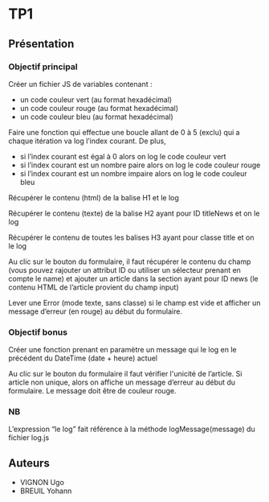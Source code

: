 # TP1

## Présentation 

### Objectif principal

Créer un fichier JS de variables contenant :
* un code couleur vert (au format hexadécimal)
* un code couleur rouge (au format hexadécimal)
* un code couleur bleu (au format hexadécimal)

Faire une fonction qui effectue une boucle allant de 0 à 5 (exclu) qui a chaque itération va log l’index courant. De plus,

* si l’index courant est égal à 0 alors on log le code couleur vert
* si l’index courant est un nombre paire alors on log le code couleur rouge
* si l’index courant est un nombre impaire alors on log le code couleur bleu

Récupérer le contenu (html) de la balise H1 et le log

Récupérer le contenu (texte) de la balise H2 ayant pour ID titleNews et on le log

Récupérer le contenu de toutes les balises H3 ayant pour classe title et on le log

Au clic sur le bouton du formulaire, il faut récupérer le contenu du champ (vous pouvez rajouter un attribut ID ou utiliser un sélecteur prenant en compte le name) et ajouter un article dans la section ayant pour ID news (le contenu HTML de l’article provient du champ input)

Lever une Error (mode texte, sans classe) si le champ est vide et afficher un message d’erreur (en rouge) au début du formulaire.

### Objectif bonus

Créer une fonction prenant en paramètre un message qui le log en le précédent du DateTime (date + heure) actuel

Au clic sur le bouton du formulaire il faut vérifier l'unicité de l’article. Si article non unique, alors on affiche un message d’erreur au début du formulaire. Le message doit être de couleur rouge.

### NB

L’expression “le log” fait référence à la méthode logMessage(message) du fichier log.js

## Auteurs 

* VIGNON Ugo
* BREUIL Yohann